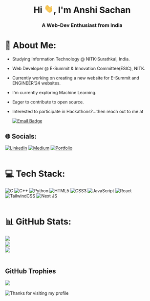 <h1 align="center">Hi <img  src="https://raw.githubusercontent.com/ABSphreak/ABSphreak/master/gifs/Hi.gif" width="30px">, I'm Anshi Sachan</h1>
<h3 align="center">A Web-Dev Enthusiast from India</h3>

# 💫 About Me:
* Studying Information Technology @ NITK-Surathkal, India.
* Web Developer @ E-Summit & Innovation Committee(ESIC), NITK.
* Currently working on creating a new website for E-Summit and ENGINEER'24 websites.
* I'm currently exploring Machine Learning.
* Eager to contribute to open source.
* Interested to participate in Hackathons?...then reach out to me at<br>

  [![Email Badge](https://img.shields.io/badge/-anshi.sachan5@gmail.com-c14438?style=flat-square&logo=Gmail&logoColor=white)](mailto:anshi.sachan5@gmail.com)

## 🌐 Socials:
[![LinkedIn](https://img.shields.io/badge/LinkedIn-%230077B5.svg?logo=linkedin&logoColor=white)](https://www.linkedin.com/in/anshi-sachan/) 
[![Medium](https://img.shields.io/badge/Medium-white.svg?logo=medium&logoColor=black)](https://medium.com/@anshijio123/about) 
[![Portfolio](https://img.shields.io/badge/Portfolio-orange.svg?logo=ko-fi&logoColor=white)](https://anshi-sachan.vercel.app) 
<br/><br/>

<!--- Profile views::::
<p align="left"> <img src="https://komarev.com/ghpvc/?username=anshi05&label=Profile%20views&color=0e75b6&style=flat" alt="anshi05" /> </p>
--->

# 💻 Tech Stack:
![C](https://img.shields.io/badge/c-%2300599C.svg?style=for-the-badge&logo=c&logoColor=white) ![C++](https://img.shields.io/badge/c++-%2300599C.svg?style=for-the-badge&logo=c%2B%2B&logoColor=white) ![Python](https://img.shields.io/badge/python-3670A0?style=for-the-badge&logo=python&logoColor=ffdd54) ![HTML5](https://img.shields.io/badge/html5-%23E34F26.svg?style=for-the-badge&logo=html5&logoColor=white) ![CSS3](https://img.shields.io/badge/css3-%231572B6.svg?style=for-the-badge&logo=css3&logoColor=white) ![JavaScript](https://img.shields.io/badge/javascript-%23323330.svg?style=for-the-badge&logo=javascript&logoColor=%23F7DF1E) ![React](https://img.shields.io/badge/react-%2320232a.svg?style=for-the-badge&logo=react&logoColor=%2361DAFB) ![TailwindCSS](https://img.shields.io/badge/tailwindcss-%2338B2AC.svg?style=for-the-badge&logo=tailwind-css&logoColor=white) ![Next JS](https://img.shields.io/badge/Next-black?style=for-the-badge&logo=next.js&logoColor=white)
<br/><br/>

# 📊 GitHub Stats:
![](https://github-readme-streak-stats.herokuapp.com/?user=anshi05&theme=merko&hide_border=false)<br/>
![](https://github-readme-stats.vercel.app/api?username=anshi05&count_private=true&show_icons=true&hide_border=true&theme=react)<br/>
![](https://github-readme-stats.vercel.app/api/top-langs/?username=anshi05&theme=dark&hide_border=false&include_all_commits=false&count_private=false&layout=compact)<br/><br/>

## GitHub Trophies
![](https://github-profile-trophy.vercel.app/?username=anshi05&theme=onestar&no-frame=true&no-bg=false&margin-w=4)

<!---
### Top Contributed Repo
![](https://github-contributor-stats.vercel.app/api?username=anshi05&limit=5&theme=radical&combine_all_yearly_contributions=true)
--->

<img height="120" alt="Thanks for visiting my profile" width="100%" src="https://github.com/dibyendu415/dibyendu415/blob/master/marquee.svg" />
